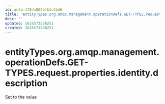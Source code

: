 ```yaml
---
id: auto-178da802bfb3c3bd6
title: 'entityTypes.org.amqp.management.operationDefs.GET-TYPES.request.properties.identity.description'
desc: ''
updated: 1618573536251
created: 1618573536251
---
```

# entityTypes.org.amqp.management.operationDefs.GET-TYPES.request.properties.identity.description

Set to the value 